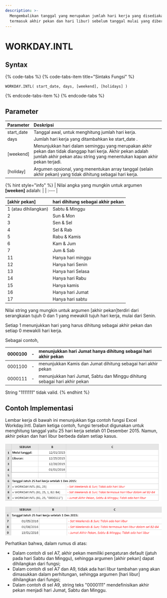 ```yaml
---
description: >-
  Mengembalikan tanggal yang merupakan jumlah hari kerja yang disediakan (tidak
  termasuk akhir pekan dan hari libur) sebelum tanggal mulai yang diberikan.
---
```


# WORKDAY.INTL

## Syntax

{% code-tabs %}
{% code-tabs-item title="Sintaks Fungsi" %}
```text
WORKDAY.INTL( start_date, days, [weekend], [holidays] )
```
{% endcode-tabs-item %}
{% endcode-tabs %}

## Parameter

| Parameter | Deskripsi |
| :--- | :--- |
| start\_date | Tanggal awal, untuk menghitung jumlah hari kerja. |
| days | Jumlah hari kerja yang ditambahkan ke start\_date . |
| \[weekend\] | Menunjukkan hari dalam seminggu yang merupakan akhir pekan dan tidak dianggap hari kerja. Akhir pekan adalah jumlah akhir pekan atau string yang menentukan kapan akhir pekan terjadi. |
| \[holiday\] | Argumen opsional, yang menentukan array tanggal \(selain akhir pekan\) yang tidak dihitung sebagai hari kerja. |

{% hint style="info" %}
| Nilai angka yang mungkin untuk argumen **\[weeken\]** adalah: |
| :--- |


| \[akhir pekan\] | hari dihitung  sebagai akhir pekan |
| :--- | :--- |
| 1  \(atau dihilangkan\) | Sabtu & Minggu |
| 2 | Sun & Mon |
| 3 | Sen & Sel |
| 4 | Sel & Rab |
| 5 | Rabu & Kamis |
| 6 | Kam & Jum |
| 7 | Jum & Sab |
| 11 | Hanya hari minggu |
| 12 | Hanya hari Senin |
| 13 | Hanya hari Selasa |
| 14 | Hanya hari Rabu |
| 15 | Hanya kamis |
| 16 | Hanya hari Jumat |
| 17 | Hanya hari sabtu |

Nilai string yang mungkin untuk argumen \[akhir pekan\]terdiri dari serangkaian tujuh 0 dan 1 yang mewakili tujuh hari kerja, mulai dari Senin.

Setiap 1 menunjukkan hari yang harus dihitung sebagai akhir pekan dan setiap 0 mewakili hari kerja.

Sebagai contoh,

| 0000100 | - | menunjukkan hari Jumat hanya dihitung sebagai hari akhir pekan |
| :--- | :--- | :--- |
| 0001100 | - | menunjukkan Kamis dan Jumat dihitung sebagai hari akhir pekan |
| 0000111 | - | menunjukkan hari Jumat, Sabtu dan Minggu dihitung sebagai hari akhir pekan |

String "1111111" tidak valid.
{% endhint %}

## Contoh Implementasi

Lembar kerja di bawah ini menunjukkan tiga contoh fungsi Excel Workday.Intl. Dalam ketiga contoh, fungsi tersebut digunakan untuk menghitung tanggal yaitu 25 hari kerja setelah 01 Desember 2015. Namun, akhir pekan dan hari libur berbeda dalam setiap kasus.

![Rumus](../.gitbook/assets/screenshot-220.png)

![Hasil](../.gitbook/assets/screenshot-219.png)

Perhatikan bahwa, dalam rumus di atas:

* Dalam contoh di sel A7, akhir pekan memiliki pengaturan default \(jatuh pada hari Sabtu dan Minggu\), sehingga argumen \[akhir pekan\] dapat dihilangkan dari fungsi;
* Dalam contoh di sel A7 dan A9, tidak ada hari libur tambahan yang akan dimasukkan dalam perhitungan, sehingga argumen \[hari libur\] dihilangkan dari fungsi;
* Dalam contoh di sel A9, string teks "0000111" mendefinisikan akhir pekan menjadi hari Jumat, Sabtu dan Minggu.

